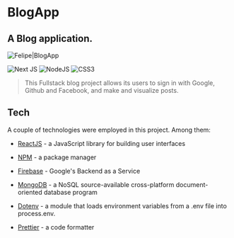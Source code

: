 # BlogApp

## A Blog application.

![Felipe|BlogApp](https://img.shields.io/badge/FelipeMDantas-BlogApp-blue)

<p>

![Next JS](https://img.shields.io/badge/Next-black?style=for-the-badge&logo=next.js&logoColor=white)
![NodeJS](https://img.shields.io/badge/node.js-6DA55F?style=for-the-badge&logo=node.js&logoColor=white)
![CSS3](https://img.shields.io/badge/css3-%231572B6.svg?style=for-the-badge&logo=css3&logoColor=white)

> This Fullstack blog project allows its users to sign in with Google, Github and Facebook, and make and visualize posts.

## Tech

A couple of technologies were employed in this project. Among them:

- [ReactJS] - a JavaScript library for building user interfaces
- [NPM] - a package manager
- [Firebase] - Google's Backend as a Service
- [MongoDB] - a NoSQL source-available cross-platform document-oriented database program
- [Dotenv] - a module that loads environment variables from a .env file into process.env.
- [Prettier] - a code formatter

  [reactjs]: https://reactjs.org/
  [npm]: https://www.npmjs.com/
  [firebase]: https://firebase.google.com/
  [mongodb]: https://www.mongodb.com/
  [dotenv]: https://dotenv.org/
  [prettier]: https://prettier.io/